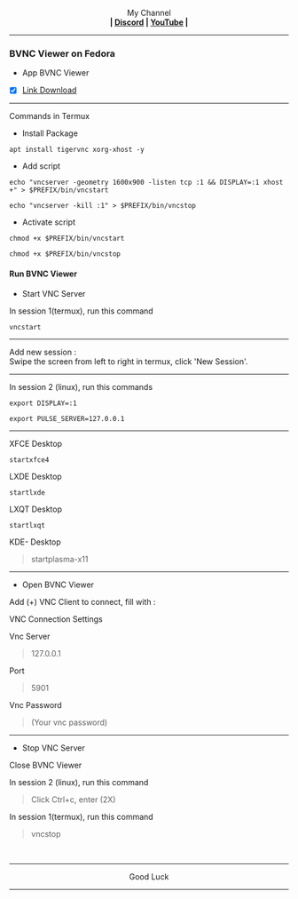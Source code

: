 <p align="center">My Channel</br><b>
| <a href="https://discord.gg/GCehyym">Discord</a> | <a href="https://youtube.com/@layargeser">YouTube</a> |</b></p>

---
### BVNC Viewer on Fedora

- App BVNC Viewer

- [x] [Link Download](https://play.google.com/store/apps/details?id=com.iiordanov.freebVNC)

---
Commands in Termux

- Install Package
```
apt install tigervnc xorg-xhost -y
```

- Add script
```
echo "vncserver -geometry 1600x900 -listen tcp :1 && DISPLAY=:1 xhost +" > $PREFIX/bin/vncstart
```
```
echo "vncserver -kill :1" > $PREFIX/bin/vncstop
```

- Activate script
```
chmod +x $PREFIX/bin/vncstart
```
```
chmod +x $PREFIX/bin/vncstop
```
#### Run BVNC Viewer
- Start VNC Server

In session 1(termux), run this command
```
vncstart
```
---
Add new session :</br>
Swipe the screen from left to right in termux, click 'New Session'.

---
In session 2 (linux), run this commands
```
export DISPLAY=:1
```
```
export PULSE_SERVER=127.0.0.1
```

---
XFCE Desktop
```
startxfce4
```
LXDE Desktop
```
startlxde
```
LXQT Desktop
```
startlxqt
```
KDE- Desktop

> startplasma-x11


---
- Open BVNC Viewer

Add (+) VNC Client to connect, fill with :

VNC Connection Settings

Vnc Server
> 127.0.0.1

Port
> 5901

Vnc Password
> (Your vnc password)

---
- Stop VNC Server

Close BVNC Viewer

In session 2 (linux), run this command
> Click Ctrl+c, enter (2X)

In session 1(termux), run this command
> vncstop
</br>

---
<p align="center">Good Luck</p>

---
